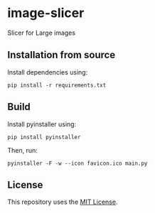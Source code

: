 # image-slicer
Slicer for Large images

## Installation from source

Install dependencies using:

```
pip install -r requirements.txt
```

## Build
Install pyinstaller using:
```
pip install pyinstaller
```
Then, run:
```
pyinstaller -F -w --icon favicon.ico main.py
```

## License
This repository uses the [MIT License](/LICENSE).